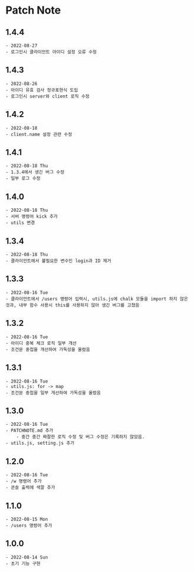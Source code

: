 # Patch Note

## 1.4.4

    - 2022-08-27
    - 로그인시 클라이언트 아이디 설정 오류 수정

## 1.4.3

    - 2022-08-26
    - 아이디 유효 검사 정규표현식 도입
    - 로그인시 server와 client 로직 수정

## 1.4.2

    - 2022-08-18
    - client.name 설정 관련 수정

## 1.4.1

    - 2022-08-18 Thu
    - 1.3.4에서 생긴 버그 수정
    - 일부 로그 수정

## 1.4.0

    - 2022-08-18 Thu
    - 서버 명령어 kick 추가
    - utils 변경

## 1.3.4

    - 2022-08-18 Thu
    - 클라이언트에서 불필요한 변수인 login과 ID 제거

## 1.3.3

    - 2022-08-16 Tue
    - 클라이언트에서 /users 명령어 입력시, utils.js에 chalk 모듈을 import 하지 않은 것과, 내부 함수 사용시 this를 사용하지 않아 생긴 버그를 고쳤음

## 1.3.2

    - 2022-08-16 Tue
    - 아이디 중복 체크 로직 일부 개선
    - 조건문 중첩을 개선하여 가독성을 올렸음

## 1.3.1

    - 2022-08-16 Tue
    - utils.js: for -> map
    - 조건문 중첩을 일부 개선하여 가독성을 올렸음

## 1.3.0

    - 2022-08-16 Tue
    - PATCHNOTE.md 추가
        - 중간 중간 짜잘한 로직 수정 및 버그 수정은 기록하지 않았음.
    - utils.js, setting.js 추가

## 1.2.0

    - 2022-08-16 Tue
    - /w 명령어 추가
    - 콘솔 출력에 색깔 추가

## 1.1.0

    - 2022-08-15 Mon
    - /users 명령어 추가

## 1.0.0

    - 2022-08-14 Sun
    - 초기 기능 구현

